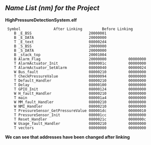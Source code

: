 ﻿



## ***Name List (nm) for the Project***

**HighPressureDetectionSystem.elf**
	   
	 Symbol				  After Linking		    Before Linking
	    B _E_BSS                          20000001							
        B _E_DATA                         20000000
        T _E_text                         080002d4
        B _S_BSS                          20000000
        B _S_DATA                         20000000
        B _stack_top                      20001004
        B Alarm_Flag                      20000000			00000000				
        T AlarmActuator_Init              0800001c			00000000
        T AlarmActuator_SetAlarm          08000040			00000024
        W Bus_fault                       08000210			00000000
        T CheckPressureValue              08000094			00000000
        T Default_Handler                 08000210			00000000
        T Delay                           08000100			00000000
        T GPIO_Init                       08000124			00000000
        W H_fault_Handler                 08000210			00000000
        T main                            080001a4			00000000
        W MM_fault_Handler                08000210			00000000
        W NMI_Handler                     08000210			00000000
        T PressureSensor_GetPressureValue 080001dc			00000010
        T PressureSensor_Init             080001cc			00000000			
        T Reset_Handler                   0800021c			0000000c
        W Usage_fault_Handler             08000210			00000000
        T vectors                         08000000			00000000

**We can see that addresses have been changed after linking**

